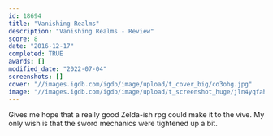 ```yaml
---
id: 18694
title: "Vanishing Realms"
description: "Vanishing Realms - Review"
score: 8
date: "2016-12-17"
completed: TRUE
awards: []
modified_date: "2022-07-04"
screenshots: []
cover: "//images.igdb.com/igdb/image/upload/t_cover_big/co3ohg.jpg"
image: "//images.igdb.com/igdb/image/upload/t_screenshot_huge/jln4yqfahtivg9hrptrr.jpg"
---
```

Gives me hope that a really good Zelda-ish rpg  could make it to the vive. My only wish is that the sword mechanics were tightened up a bit.